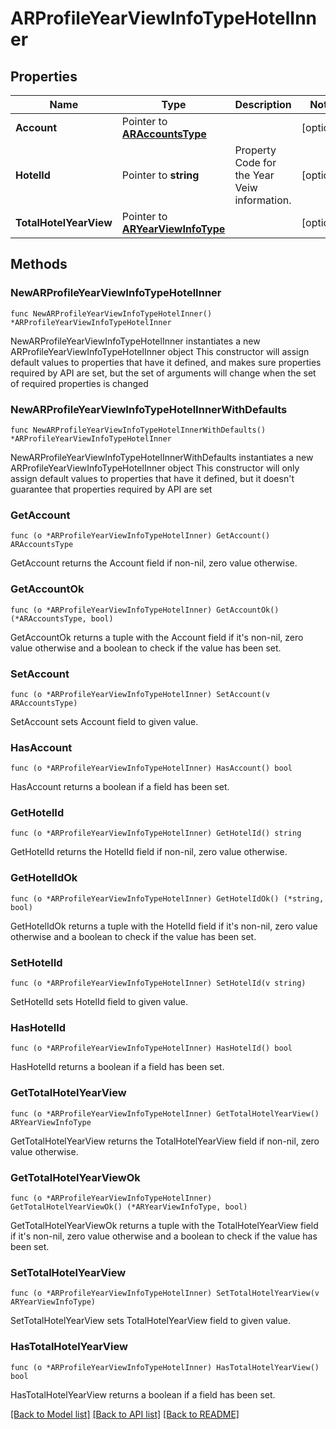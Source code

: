 # ARProfileYearViewInfoTypeHotelInner

## Properties

Name | Type | Description | Notes
------------ | ------------- | ------------- | -------------
**Account** | Pointer to [**ARAccountsType**](ARAccountsType.md) |  | [optional] 
**HotelId** | Pointer to **string** | Property Code for the Year Veiw information. | [optional] 
**TotalHotelYearView** | Pointer to [**ARYearViewInfoType**](ARYearViewInfoType.md) |  | [optional] 

## Methods

### NewARProfileYearViewInfoTypeHotelInner

`func NewARProfileYearViewInfoTypeHotelInner() *ARProfileYearViewInfoTypeHotelInner`

NewARProfileYearViewInfoTypeHotelInner instantiates a new ARProfileYearViewInfoTypeHotelInner object
This constructor will assign default values to properties that have it defined,
and makes sure properties required by API are set, but the set of arguments
will change when the set of required properties is changed

### NewARProfileYearViewInfoTypeHotelInnerWithDefaults

`func NewARProfileYearViewInfoTypeHotelInnerWithDefaults() *ARProfileYearViewInfoTypeHotelInner`

NewARProfileYearViewInfoTypeHotelInnerWithDefaults instantiates a new ARProfileYearViewInfoTypeHotelInner object
This constructor will only assign default values to properties that have it defined,
but it doesn't guarantee that properties required by API are set

### GetAccount

`func (o *ARProfileYearViewInfoTypeHotelInner) GetAccount() ARAccountsType`

GetAccount returns the Account field if non-nil, zero value otherwise.

### GetAccountOk

`func (o *ARProfileYearViewInfoTypeHotelInner) GetAccountOk() (*ARAccountsType, bool)`

GetAccountOk returns a tuple with the Account field if it's non-nil, zero value otherwise
and a boolean to check if the value has been set.

### SetAccount

`func (o *ARProfileYearViewInfoTypeHotelInner) SetAccount(v ARAccountsType)`

SetAccount sets Account field to given value.

### HasAccount

`func (o *ARProfileYearViewInfoTypeHotelInner) HasAccount() bool`

HasAccount returns a boolean if a field has been set.

### GetHotelId

`func (o *ARProfileYearViewInfoTypeHotelInner) GetHotelId() string`

GetHotelId returns the HotelId field if non-nil, zero value otherwise.

### GetHotelIdOk

`func (o *ARProfileYearViewInfoTypeHotelInner) GetHotelIdOk() (*string, bool)`

GetHotelIdOk returns a tuple with the HotelId field if it's non-nil, zero value otherwise
and a boolean to check if the value has been set.

### SetHotelId

`func (o *ARProfileYearViewInfoTypeHotelInner) SetHotelId(v string)`

SetHotelId sets HotelId field to given value.

### HasHotelId

`func (o *ARProfileYearViewInfoTypeHotelInner) HasHotelId() bool`

HasHotelId returns a boolean if a field has been set.

### GetTotalHotelYearView

`func (o *ARProfileYearViewInfoTypeHotelInner) GetTotalHotelYearView() ARYearViewInfoType`

GetTotalHotelYearView returns the TotalHotelYearView field if non-nil, zero value otherwise.

### GetTotalHotelYearViewOk

`func (o *ARProfileYearViewInfoTypeHotelInner) GetTotalHotelYearViewOk() (*ARYearViewInfoType, bool)`

GetTotalHotelYearViewOk returns a tuple with the TotalHotelYearView field if it's non-nil, zero value otherwise
and a boolean to check if the value has been set.

### SetTotalHotelYearView

`func (o *ARProfileYearViewInfoTypeHotelInner) SetTotalHotelYearView(v ARYearViewInfoType)`

SetTotalHotelYearView sets TotalHotelYearView field to given value.

### HasTotalHotelYearView

`func (o *ARProfileYearViewInfoTypeHotelInner) HasTotalHotelYearView() bool`

HasTotalHotelYearView returns a boolean if a field has been set.


[[Back to Model list]](../README.md#documentation-for-models) [[Back to API list]](../README.md#documentation-for-api-endpoints) [[Back to README]](../README.md)


